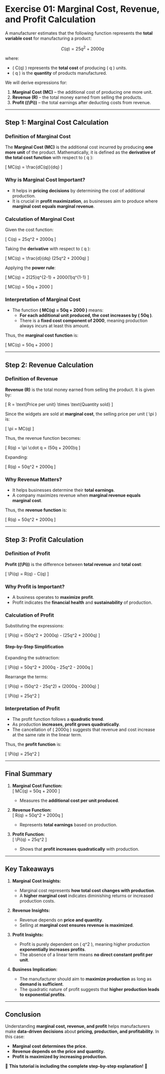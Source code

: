 # **Exercise 01: Marginal Cost, Revenue, and Profit Calculation**

A manufacturer estimates that the following function represents the **total variable cost** for manufacturing a product:

$$
C(q) = 25q^2 + 2000q
$$

where:
- \( C(q) \) represents the **total cost** of producing \( q \) units.
- \( q \) is the **quantity** of products manufactured.

We will derive expressions for:
1. **Marginal Cost (MC)** – the additional cost of producing one more unit.
2. **Revenue (R)** – the total money earned from selling the products.
3. **Profit (\(\Pi\))** – the total earnings after deducting costs from revenue.

---

## **Step 1: Marginal Cost Calculation**

### **Definition of Marginal Cost**
The **Marginal Cost (MC)** is the additional cost incurred by producing **one more unit** of the product. Mathematically, it is defined as the **derivative of the total cost function** with respect to \( q \):

\[
MC(q) = \frac{dC(q)}{dq}
\]

### **Why is Marginal Cost Important?**
- It helps in **pricing decisions** by determining the cost of additional production.
- It is crucial in **profit maximization**, as businesses aim to produce where **marginal cost equals marginal revenue**.

### **Calculation of Marginal Cost**
Given the cost function:

\[
C(q) = 25q^2 + 2000q
\]

Taking the **derivative** with respect to \( q \):

\[
MC(q) = \frac{d}{dq} (25q^2 + 2000q)
\]

Applying the **power rule**:

\[
MC(q) = 2(25)q^{2-1} + 2000(1)q^{1-1}
\]

\[
MC(q) = 50q + 2000
\]

### **Interpretation of Marginal Cost**
- The function **\( MC(q) = 50q + 2000 \)** means:
  - **For each additional unit produced, the cost increases by \( 50q \)**.
  - There is a **fixed cost component of 2000**, meaning production always incurs at least this amount.

Thus, the **marginal cost function** is:

\[
MC(q) = 50q + 2000
\]

---

## **Step 2: Revenue Calculation**

### **Definition of Revenue**
**Revenue (R)** is the total money earned from selling the product. It is given by:

\[
R = \text{Price per unit} \times \text{Quantity sold}
\]

Since the widgets are sold at **marginal cost**, the selling price per unit \( \pi \) is:

\[
\pi = MC(q)
\]

Thus, the revenue function becomes:

\[
R(q) = \pi \cdot q = (50q + 2000)q
\]

Expanding:

\[
R(q) = 50q^2 + 2000q
\]

### **Why Revenue Matters?**
- It helps businesses determine their **total earnings**.
- A company maximizes revenue when **marginal revenue equals marginal cost**.

Thus, the **revenue function** is:

\[
R(q) = 50q^2 + 2000q
\]

---

## **Step 3: Profit Calculation**

### **Definition of Profit**
**Profit (\(\Pi\))** is the difference between **total revenue** and **total cost**:

\[
\Pi(q) = R(q) - C(q)
\]

### **Why Profit is Important?**
- A business operates to **maximize profit**.
- Profit indicates the **financial health** and **sustainability** of production.

### **Calculation of Profit**
Substituting the expressions:

\[
\Pi(q) = (50q^2 + 2000q) - (25q^2 + 2000q)
\]

#### **Step-by-Step Simplification**
Expanding the subtraction:

\[
\Pi(q) = 50q^2 + 2000q - 25q^2 - 2000q
\]

Rearrange the terms:

\[
\Pi(q) = (50q^2 - 25q^2) + (2000q - 2000q)
\]

\[
\Pi(q) = 25q^2
\]

### **Interpretation of Profit**
- The profit function follows a **quadratic trend**.
- As production **increases, profit grows quadratically**.
- The cancellation of \( 2000q \) suggests that revenue and cost increase at the same rate in the linear term.

Thus, the **profit function** is:

\[
\Pi(q) = 25q^2
\]

---

## **Final Summary**
1. **Marginal Cost Function:**  
   \[
   MC(q) = 50q + 2000
   \]
   - Measures the **additional cost per unit produced**.

2. **Revenue Function:**  
   \[
   R(q) = 50q^2 + 2000q
   \]
   - Represents **total earnings** based on production.

3. **Profit Function:**  
   \[
   \Pi(q) = 25q^2
   \]
   - Shows that **profit increases quadratically** with production.

---

## **Key Takeaways**
1. **Marginal Cost Insights:**
   - Marginal cost represents **how total cost changes with production**.
   - A **higher marginal cost** indicates diminishing returns or increased production costs.

2. **Revenue Insights:**
   - Revenue depends on **price and quantity**.
   - Selling at **marginal cost ensures revenue is maximized**.

3. **Profit Insights:**
   - Profit is purely dependent on \( q^2 \), meaning higher production **exponentially increases profits**.
   - The absence of a linear term means **no direct constant profit per unit**.

4. **Business Implication:**
   - The manufacturer should aim to **maximize production** as long as **demand is sufficient**.
   - The quadratic nature of profit suggests that **higher production leads to exponential profits**.

---

## **Conclusion**
Understanding **marginal cost, revenue, and profit** helps manufacturers make **data-driven decisions** about **pricing, production, and profitability**. In this case:

- **Marginal cost determines the price.**
- **Revenue depends on the price and quantity.**
- **Profit is maximized by increasing production.**

🚀 **This tutorial is including the complete step-by-step explanation!** 🚀
